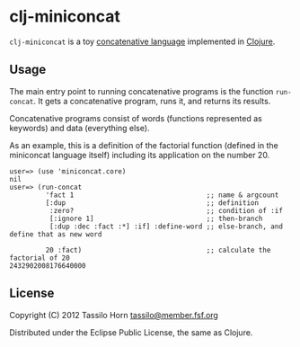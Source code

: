 # clj-miniconcat

`clj-miniconcat` is a toy [concatenative language](http://concatenative.org)
implemented in [Clojure](http://www.clojure.org/).

## Usage

The main entry point to running concatenative programs is the function
`run-concat`.  It gets a concatenative program, runs it, and returns its
results.

Concatenative programs consist of words (functions represented as keywords) and
data (everything else).

As an example, this is a definition of the factorial function (defined in the
miniconcat language itself) including its application on the number 20.

```
user=> (use 'miniconcat.core)
nil
user=> (run-concat
         'fact 1                                 ;; name & argcount
         [:dup                                   ;; definition
          :zero?                                 ;; condition of :if
          [:ignore 1]                            ;; then-branch
          [:dup :dec :fact :*] :if] :define-word ;; else-branch, and define that as new word

         20 :fact)                               ;; calculate the factorial of 20
2432902008176640000
```

## License

Copyright (C) 2012 Tassilo Horn <tassilo@member.fsf.org>

Distributed under the Eclipse Public License, the same as Clojure.
